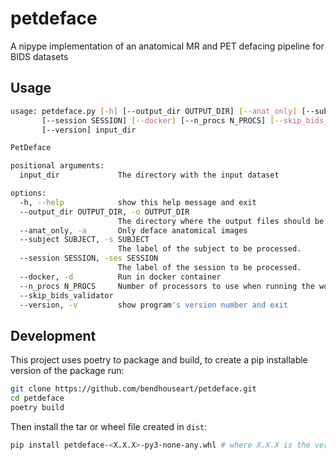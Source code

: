 # petdeface
A nipype implementation of an anatomical MR and PET defacing pipeline for BIDS datasets

## Usage
```bash
usage: petdeface.py [-h] [--output_dir OUTPUT_DIR] [--anat_only] [--subject SUBJECT] 
       [--session SESSION] [--docker] [--n_procs N_PROCS] [--skip_bids_validator] 
       [--version] input_dir

PetDeface

positional arguments:
  input_dir             The directory with the input dataset

options:
  -h, --help            show this help message and exit
  --output_dir OUTPUT_DIR, -o OUTPUT_DIR
                        The directory where the output files should be stored
  --anat_only, -a       Only deface anatomical images
  --subject SUBJECT, -s SUBJECT
                        The label of the subject to be processed.
  --session SESSION, -ses SESSION
                        The label of the session to be processed.
  --docker, -d          Run in docker container
  --n_procs N_PROCS     Number of processors to use when running the workflow
  --skip_bids_validator
  --version, -v         show program's version number and exit
```

## Development

This project uses poetry to package and build, to create a pip installable version of the package run:

```bash
git clone https://github.com/bendhouseart/petdeface.git
cd petdeface
poetry build
```

Then install the tar or wheel file created in `dist`:

```bash
pip install petdeface-<X.X.X>-py3-none-any.whl # where X.X.X is the version number of the generated file
```

